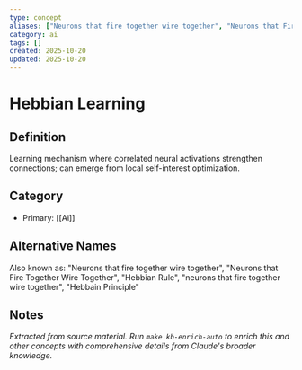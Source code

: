```yaml
---
type: concept
aliases: ["Neurons that fire together wire together", "Neurons that Fire Together Wire Together", "Hebbian Rule", "neurons that fire together wire together", "Hebbain Principle"]
category: ai
tags: []
created: 2025-10-20
updated: 2025-10-20
---
```


# Hebbian Learning

## Definition

Learning mechanism where correlated neural activations strengthen connections; can emerge from local self-interest optimization.

## Category

- Primary: [[Ai]]

## Alternative Names

Also known as: "Neurons that fire together wire together", "Neurons that Fire Together Wire Together", "Hebbian Rule", "neurons that fire together wire together", "Hebbain Principle"

## Notes

*Extracted from source material. Run `make kb-enrich-auto` to enrich this and other concepts with comprehensive details from Claude's broader knowledge.*
